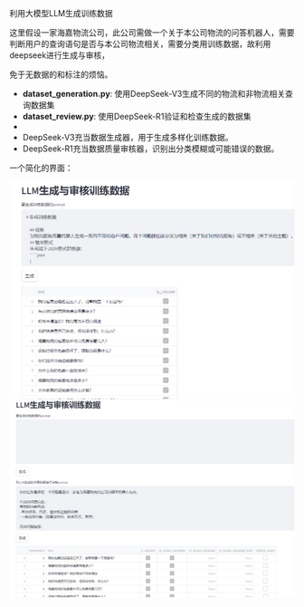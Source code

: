 利用大模型LLM生成训练数据

这里假设一家海嘉物流公司，此公司需做一个关于本公司物流的问答机器人，需要判断用户的查询语句是否与本公司物流相关，需要分类用训练数据，故利用deepseek进行生成与审核，

免于无数据的和标注的烦恼。
- **dataset_generation.py**: 使用DeepSeek-V3生成不同的物流和非物流相关查询数据集
- **dataset_review.py**: 使用DeepSeek-R1验证和检查生成的数据集
- 
- DeepSeek-V3充当数据生成器，用于生成多样化训练数据。
- DeepSeek-R1充当数据质量审核器，识别出分类模糊或可能错误的数据。

一个简化的界面：

<img src="imgs/1.png" />

<img src="imgs/2.png" />

